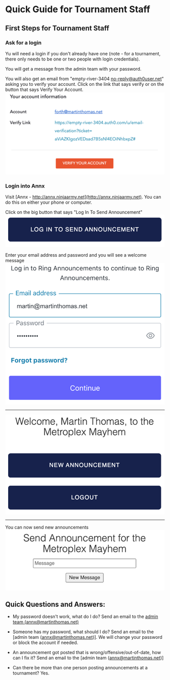 # Quick Guide for Tournament Staff

## First Steps for Tournament Staff

### Ask for a login
Yu will need a login if you don't already have one (note - for a tournament, there only needs to be one or two people 
with login credentials).

You will get a message from the admin team with your password.

You will also get an email from "empty-river-3404 <no-reply@auth0user.net>" asking you to verify your account.  Click on the link that says verify or on the button that says Verify Your Account.
![verify email image](/assets/img/verify_account.png)
### Login into Annx
Visit [Annx - http://annx.ninjaarmy.net](http://annx.ninjaarmy.net). You can do this on either your phone or computer.

Click on the big button that says "Log In To Send Announcement"
![Login buttn img](/assets/img/loginbutton.png)

Enter your email address and password and you will see a welcome message
![email entry](/assets/img/email_entry.png)

--- 

![welcome](/assets/img/welcome.png)

---

You can now send new announcements
![send announcement](/assets/img/send_announcement.png)


## Quick Questions and Answers:

- My password doesn't work, what do I do? Send an email to the [admin team (annx@martinthomas.net)](mailto:annx@martinthomas.net)

- Someone has my password, what should I do? Send an email to the [admin team (annx@martinthomas.net)].  We will change your password or block the account if needed.

- An announcement got posted that is wrong/offensive/out-of-date, how can I fix it? Send an email to the [admin team (annx@martinthomas.net)]

- Can there be more than one person posting announcements at a tournament? Yes.
